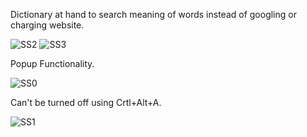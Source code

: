 Dictionary at hand to search meaning of words instead of googling or charging website.

![SS2](https://github.com/Tausif30/Web-Dictionary/assets/67776416/102b6a70-7435-4e0b-822b-8f5a00435232)
![SS3](https://github.com/Tausif30/Web-Dictionary/assets/67776416/8750edfc-fec1-47db-82c2-40c56ac302b8)

Popup Functionality.

![SS0](https://github.com/Tausif30/Web-Dictionary/assets/67776416/f064b468-edc0-40a3-b9f5-6e1b0c227bd9)

Can't be turned off using Crtl+Alt+A.

![SS1](https://github.com/Tausif30/Web-Dictionary/assets/67776416/ba46be4c-dda8-4a5e-aee9-87f86e918f7f)
